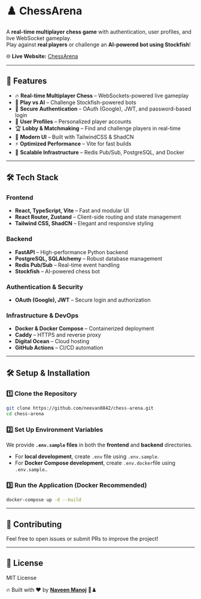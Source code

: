 # ♟️ ChessArena

A **real-time multiplayer chess game** with authentication, user profiles, and live WebSocket gameplay.  
Play against **real players** or challenge an **AI-powered bot using Stockfish**!

🌐 **Live Website:** [ChessArena](https://chessarena.chickenkiller.com/)

---

## 🚀 Features

- 🔥 **Real-time Multiplayer Chess** – WebSockets-powered live gameplay
- 🤖 **Play vs AI** – Challenge Stockfish-powered bots
- 🔐 **Secure Authentication** – OAuth (Google), JWT, and password-based login
- 👤 **User Profiles** – Personalized player accounts
- 🏆 **Lobby & Matchmaking** – Find and challenge players in real-time
- 🎨 **Modern UI** – Built with TailwindCSS & ShadCN
- ⚡ **Optimized Performance** – Vite for fast builds
- 📡 **Scalable Infrastructure** – Redis Pub/Sub, PostgreSQL, and Docker

---

## 🛠️ Tech Stack

### **Frontend**

- **React, TypeScript, Vite** – Fast and modular UI
- **React Router, Zustand** – Client-side routing and state management
- **Tailwind CSS, ShadCN** – Elegant and responsive styling

### **Backend**

- **FastAPI** – High-performance Python backend
- **PostgreSQL, SQLAlchemy** – Robust database management
- **Redis Pub/Sub** – Real-time event handling
- **Stockfish** – AI-powered chess bot

### **Authentication & Security**

- **OAuth (Google), JWT** – Secure login and authorization

### **Infrastructure & DevOps**

- **Docker & Docker Compose** – Containerized deployment
- **Caddy** – HTTPS and reverse proxy
- **Digital Ocean** – Cloud hosting
- **GitHub Actions** – CI/CD automation

---

## 🛠️ Setup & Installation

### **1️⃣ Clone the Repository**

```sh
git clone https://github.com/neevan0842/chess-arena.git
cd chess-arena
```

### **2️⃣ Set Up Environment Variables**

We provide **`.env.sample` files** in both the **frontend** and **backend** directories.

- For **local development**, create `.env` file using `.env.sample`.
- For **Docker Compose development**, create `.env.docker`file using `.env.sample`..

### **3️⃣ Run the Application (Docker Recommended)**

```sh
docker-compose up -d --build
```

---

## 🎯 Contributing

Feel free to open issues or submit PRs to improve the project!

---

## 📜 License

MIT License

🔥 Built with ❤️ by [**Naveen Manoj**](https://github.com/neevan0842) 🚀♟️
